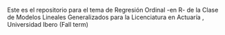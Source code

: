 Este es el repositorio para el tema de Regresión Ordinal -en R- de la Clase de Modelos Lineales Generalizados para la Licenciatura en Actuaría , Universidad Ibero (Fall term)
